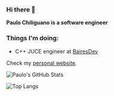 ### Hi there 👋

**Paulo Chiliguano is a software engineer**

### Things I'm doing:
- C++ JUCE engineer at [BairesDev](https://www.bairesdev.com)

Check my [personal website](https://www.pauloesteban.com).

![Paulo's GitHub Stats](https://github-readme-stats.vercel.app/api?username=paulochiliguano&show_icons=true&theme=onedark&count_private=true)

![Top Langs](https://github-readme-stats.vercel.app/api/top-langs/?username=paulochiliguano&layout=compact&theme=onedark&count_private=true)
